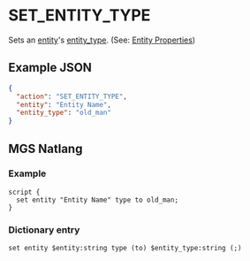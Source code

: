 # SET_ENTITY_TYPE

Sets an [entity](../entities)'s [entity_type](../entities/character_entity). (See: [Entity Properties](../entities/entity_properties))

## Example JSON

```json
{
  "action": "SET_ENTITY_TYPE",
  "entity": "Entity Name",
  "entity_type": "old_man"
}
```

## MGS Natlang

### Example

```mgs
script {
  set entity "Entity Name" type to old_man;
}
```

### Dictionary entry

```
set entity $entity:string type (to) $entity_type:string (;)
```
